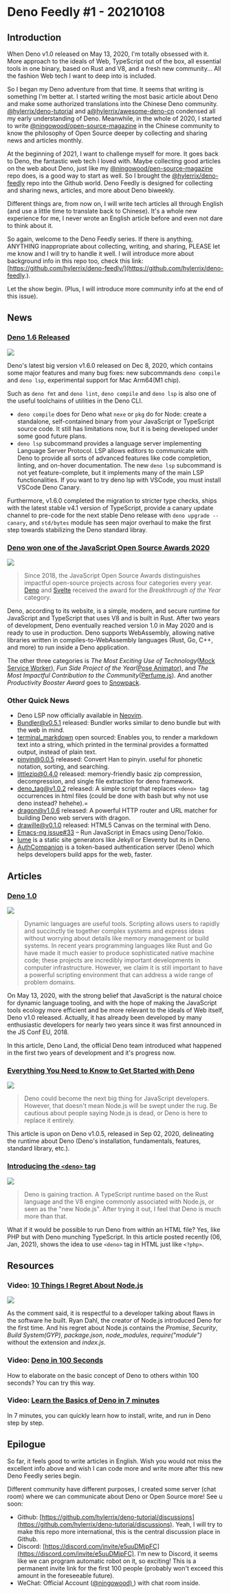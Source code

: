 # Deno Feedly #1 - 20210108

## Introduction

When Deno v1.0 released on May 13, 2020, I'm totally obsessed with it. More approach to the ideals of Web, TypeScript out of the box, all essential tools in one binary, based on Rust and V8, and a fresh new community... All the fashion Web tech I want to deep into is included.

So I began my Deno adventure from that time. It seems that writing is something I'm better at. I started writing the most basic article about Deno and make some authorized translations into the Chinese Deno community. [@hylerrix/deno-tutorial](https://github.com/hylerrix/deno-tutorial) and [a@hylerrix/awesome-deno-cn](https://github.com/hylerrix/awesome-deno-cn) condensed all my early understanding of Deno. Meanwhile, in the whole of 2020, I started to write [@ningowood/open-source-magazine](https://github.com/ningowood/open-source-magazine) in the Chinese community to know the philosophy of Open Source deeper by collecting and sharing news and articles monthly.

At the beginning of 2021, I want to challenge myself for more. It goes back to Deno, the fantastic web tech I loved with. Maybe collecting good articles on the web about Deno, just like my [@ningowood/pen-source-magazine](https://github.com/ningowood/open-source-magazine) repo does, is a good way to start as well. So I brought the [@hylerrix/deno-feedly](https://github.com/hylerrix/deno-feedly/) repo into the Github world. Deno Feedly is designed for collecting and sharing news, articles, and more about Deno biweekly.

Different things are, from now on, I will write tech articles all through English (and use a little time to translate back to Chinese). It's a whole new experience for me, I never wrote an English article before and even not dare to think about it.

So again, welcome to the Deno Feedly series. If there is anything, ANYTHING inappropriate about collecting, writing, and sharing, PLEASE let me know and I will try to handle it well. I will introduce more about background info in this repo too, check this link: [https://github.com/hylerrix/deno-feedly/](https://github.com/hylerrix/deno-feedly.).

Let the show begin. (Plus, I will introduce more community info at the end of this issue).

## News

### [Deno 1.6 Released](https://deno.land/posts/v1.6)

![](https://cdn.nlark.com/yuque/0/2021/png/86548/1610003283055-85dce9e7-4dce-492e-a052-d91d1e3153b2.png#align=left&display=inline&height=287&margin=%5Bobject%20Object%5D&name=image.png&originHeight=1048&originWidth=2106&size=1203494&status=done&style=none&width=576)

Deno's latest big version v1.6.0 released on Dec 8, 2020, which contains some major features and many bug fixes: new subcommands `deno compile` and `deno lsp`, experimental support for Mac Arm64(M1 chip).

Such as `deno fmt` and `deno lint`, `deno compile` and `deno lsp` is also one of the useful toolchains of utilities in the Deno CLI.

- `deno compile` does for Deno what `nexe` or `pkg` do for Node: create a standalone, self-contained binary from your JavaScript or TypeScript source code. It still has limitations now, but it is being developed under some good future plans.
- `deno lsp` subcommand provides a language server implementing Language Server Protocol. LSP allows editors to communicate with Deno to provide all sorts of advanced features like code completion, linting, and on-hover documentation. The new `deno lsp` subcommand is not yet feature-complete, but it implements many of the main LSP functionalities. If you want to try deno lsp with VSCode, you must install VSCode Deno Canary.

Furthermore, v1.6.0 completed the migration to stricter type checks, ships with the latest stable v4.1 version of TypeScript, provide a canary update channel to pre-code for the next stable Deno release with `deno upgrade --canary`, and `std/bytes` module has seen major overhaul to make the first step towards stabilizing the Deno standard libray.

### [Deno won one of the JavaScript Open Source Awards 2020](https://www.infoq.com/news/2020/10/js-open-source-award-2020/)

![](https://cdn.nlark.com/yuque/0/2021/png/86548/1610003835814-bb7e34b6-461b-44ca-be12-17e6b3e5f959.png#align=left&display=inline&height=404&margin=%5Bobject%20Object%5D&name=image.png&originHeight=1568&originWidth=2233&size=1086870&status=done&style=none&width=576)

> Since 2018, the JavaScript Open Source Awards distinguishes impactful open-source projects across four categories every year. [Deno](https://deno.land/) and [Svelte](https://svelte.dev/) received the award for the _Breakthrough of the Year_ category.

Deno, according to its website, is a simple, modern, and secure runtime for JavaScript and TypeScript that uses V8 and is built in Rust. After two years of development, Deno eventually reached version 1.0 in May 2020 and is ready to use in production. Deno supports WebAssembly, allowing native libraries written in compiles-to-WebAssembly languages (Rust, Go, C++, and more) to run inside a Deno application.

The other three categories is _The Most Exciting Use of Technology_([Mock Service Worker](https://mswjs.io/)), _Fun Side Project of the Year_([Pose Animator](https://github.com/yemount/pose-animator)), and _The Most Impactful Contribution to the Community_([Perfume.js](https://zizzamia.github.io/perfume/)). And another _Productivity Booster Award_ goes to [Snowpack](https://www.snowpack.dev/).

### Other Quick News

- Deno LSP now officially available in [Neovim](https://github.com/neovim/nvim-lspconfig/blob/master/CONFIG.md#denols).
- [Bundler@v0.5.1](https://github.com/timreichen/Bundler/releases/tag/0.5.1) released: Bundler works similar to deno bundle but with the web in mind.
- [terminal_markdown](https://github.com/littletof/terminal_markdown) open sourced: Enables you, to render a markdown text into a string, which printed in the terminal provides a formatted output, instead of plain text.
- [pinyin@0.0.5](https://deno.land/x/pinyin@0.0.5) released: Convert Han to pinyin. useful for phonetic notation, sorting, and searching.
- [littlezip@0.4.0](https://deno.land/x/littlezip@0.4.0) released: memory-friendly basic zip compression, decompression, and single file extraction for deno framework.
- [deno_tag@v1.0.2](https://deno.land/x/deno_tag@v1.0.2) released: A simple script that replaces `<deno>`  tag occurrences in html files (could be done with bash but why not use deno instead? hehehe).=
- [dragon@v1.0.6](https://github.com/xanny-projects/dragon/releases/tag/v1.0.6) released: A powerful HTTP router and URL matcher for building Deno web servers with dragon.
- [drawille@v0.1.0](https://github.com/littledivy/drawille) released: HTML5 Canvas on the terminal with Deno.
- [Emacs-ng issue#33](https://github.com/emacs-ng/emacs-ng/pull/33) – Run JavaScript in Emacs using Deno/Tokio.
- [lume](https://github.com/lumeland/lume) is a static site generators like Jekyll or Eleventy but its in Deno.
- [AuthCompanion](https://github.com/pmprosociety/authcompanion) is a token-based authentication server (Deno) which helps developers build apps for the web, faster.

## Articles

### [Deno 1.0](https://deno.land/posts/v1)

![](https://cdn.nlark.com/yuque/0/2021/png/86548/1610011302793-6947ad9c-a08b-462b-a131-5309ab515036.png#align=left&display=inline&height=325&margin=%5Bobject%20Object%5D&name=image.png&originHeight=1277&originWidth=2089&size=5362421&status=done&style=none&width=531)

> Dynamic languages are useful tools. Scripting allows users to rapidly and succinctly tie together complex systems and express ideas without worrying about details like memory management or build systems. In recent years programming languages like Rust and Go have made it much easier to produce sophisticated native machine code; these projects are incredibly important developments in computer infrastructure. However, we claim it is still important to have a powerful scripting environment that can address a wide range of problem domains.

On May 13, 2020, with the strong belief that JavaScript is the natural choice for dynamic language tooling, and with the hope of making the JavaScript tools ecology more efficient and be more relevant to the ideals of Web itself, Deno v1.0 released. Actually, it has already been developed by many enthusiastic developers for nearly two years since it was first announced in the JS Conf EU, 2018.

In this article, Deno Land, the official Deno team introduced what happened in the first two years of development and it's progress now. 

### [Everything You Need to Know to Get Started with Deno](https://www.telerik.com/blogs/how-to-get-started-with-deno)

![](https://cdn.nlark.com/yuque/0/2021/png/86548/1610023284679-24fa1eaf-778c-4df0-9b53-9890d15382df.png#align=left&display=inline&height=152&margin=%5Bobject%20Object%5D&name=image.png&originHeight=303&originWidth=1200&size=350734&status=done&style=none&width=600)

> Deno could become the next big thing for JavaScript developers. However, that doesn't mean Node.js will be swept under the rug. Be cautious about people saying Node.js is dead, or Deno is here to replace it entirely.

This article is upon on Deno v1.0.5, released in Sep 02, 2020, delineating the runtime about Deno (Deno's installation, fundamentals, features, standard library, etc.).

### [Introducing the `<deno>` tag](https://hugodaniel.com/posts/introducing-deno-tag/)

![](https://cdn.nlark.com/yuque/0/2021/png/86548/1610024257758-e30d7494-fb6b-415f-97df-d8826ab4e3fa.png#align=left&display=inline&height=216&margin=%5Bobject%20Object%5D&name=image.png&originHeight=813&originWidth=2312&size=271554&status=done&style=none&width=613)

> Deno is gaining traction. A TypeScript runtime based on the Rust language and the V8 engine commonly associated with Node.js, or seen as the "new Node.js". After trying it out, I feel that Deno is much more than that.

What if it would be possible to run Deno from within an HTML file? Yes, like PHP but with Deno munching TypeScript. In this article posted recently (06, Jan, 2021), shows the idea to use `<deno>` tag in HTML just like `<?php>`.

## Resources

### Video: [10 Things I Regret About Node.js](https://youtu.be/M3BM9TB-8yA)

![](https://cdn.nlark.com/yuque/0/2021/png/86548/1610026187758-3670942c-6c82-4cf2-8f67-25974e3daf7c.png#align=left&display=inline&height=302&margin=%5Bobject%20Object%5D&name=image.png&originHeight=1338&originWidth=2458&size=4219229&status=done&style=none&width=555)

As the comment said, it is respectful to a developer talking about flaws in the software he built. Ryan Dahl, the creator of Node.js introduced Deno for the first time. And his regret about Node.js contains the _Promise_, _Security_, _Build System(GYP)_, _package.json_, _node_modules_, _require("module")_ without the extension and _index.js_.

### Video: [Deno in 100 Seconds](https://youtu.be/F0G9lZ7gecE)

How to elaborate on the basic concept of Deno to others within 100 seconds? You can try this way.

### Video: [Learn the Basics of Deno in 7 minutes](https://youtu.be/VQ8Jb7GLHgk)

In 7 minutes, you can quickly learn how to install, write, and run in Deno step by step.

## Epilogue

So far, it feels good to write articles in English. Wish you would not miss the excellent info above and wish I can code more and write more after this new Deno Feedly series begin.

Different community have different purposes, I created some server (chat room) where we can communicate about Deno or Open Source more! See u soon:

- Github: [https://github.com/hylerrix/deno-tutorial/discussions](https://github.com/hylerrix/deno-tutorial/discussions). Yeah, I will try to make this repo more international, this is the central discussion place in Github.
- Discord: [https://discord.com/invite/e5uuDMjpFC](https://discord.com/invite/e5uuDMjpFC). I'm new to Discord, it seems like we can program automatic robot on it, so exciting! This is a permanent invite link for the first 100 people (probably won't exceed this amount in the foreseeable future).
- WeChat: Official Account ([@ningowood) ](/ningowood) ) with chat room inside.
